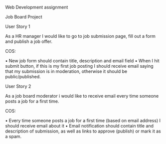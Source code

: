 Web Development assignment  

Job Board Project

User Story 1  

As a HR manager I would like to go to job submission page, fill out a form and publish a job offer.  

COS:  

• New job form should contain title, description and email field 
• When I hit submit button, if this is my first job posting I should receive email saying that my submission is in moderation, otherwise it should be public/published.  


User Story 2  

As a job board moderator i would like to receive email every time someone posts a job for a first time.  

COS: 

• Every time someone posts a job for a first time (based on email address) I should receive email about it
• Email notification should contain title and description of submission, as well as links to approve (publish) or mark it as a spam.  